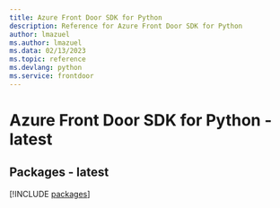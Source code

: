 ```yaml
---
title: Azure Front Door SDK for Python
description: Reference for Azure Front Door SDK for Python
author: lmazuel
ms.author: lmazuel
ms.data: 02/13/2023
ms.topic: reference
ms.devlang: python
ms.service: frontdoor
---
```

# Azure Front Door SDK for Python - latest
## Packages - latest
[!INCLUDE [packages](front-door-index.md)]